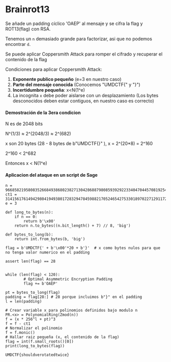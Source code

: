 # Brainrot13

Se añade un padding cíclico 'OAEP' al mensaje y se cifra la flag y ROT13(flag) con RSA.

Tenemos un `n` demasiado grande para factorizar, asi que no podemos encontrar `d`.

Se puede aplicar Coppersmith Attack para romper el cifrado y recuperar el contenido de la flag

Condiciones para aplicar Coppersmith Attack:
1. **Exponente publico pequeño** (e=3 en nuestro caso)
2. **Parte del mensaje conocida** (Conocemos "UMDCTF{" y "}")
3. **Incertidumbre pequeña**: x<N(1^e)
4. La incognita `x` debe poder aislarse con un desplazamiento (Los bytes desconocidos deben estar contiguos, en nuestro caso es correcto)



#### Demostración de la 3era condicion
N es de 2048 bits

N^(1/3) ≈ 2^(2048/3) ≈ 2^(682)

x son 20 bytes (28 - 8 bytes de b"UMDCTF{}" ), x = 2^(20*8) = 2^160

2^160 < 2^682

Entonces x < N(1^e)

#### Aplicacion del ataque en un script de Sage
```sage
n = 96685821958083526684938680238271304286887980859392922334047044570819254535637534763165507014186569373580269436562287115575895071477094697751185058766474544708343165263644182297048851208627306861544906558700694910255483830223450427540731613986917757415247541102253686241820221043700623282515147528145504812161
ct1 = 31415617614942980419493801728329478459882170524654275330189702271291172239569974917796230082992620119324013322311500280165046115132115888952730272833129650105740565501270236988682510607126061981801996717672566496111413558704046446132351270004211376270714769910968931266620926532143617027921568831958784579911
e = 3

def long_to_bytes(n):
    if n == 0:
        return b'\x00'
    return n.to_bytes((n.bit_length() + 7) // 8, 'big')

def bytes_to_long(b):
    return int.from_bytes(b, 'big')

flag = b'UMDCTF{' + b'\x00'*20 + b'}'  # x como bytes nulos para que no tenga valor numerico en el padding

assert len(flag) == 28


while (len(flag) < 120):
        # Optimal Asymmetric Encryption Padding
        flag += b'OAEP'

pt = bytes_to_long(flag)
padding = flag[28:] # 28 porque incluimos b"}" en el padding
l = len(padding)

# Crear variable x para polinomios definidos bajo modulo n
PR.<x> = PolynomialRing(Zmod(n))
f = (x * 256^l + pt)^3 
f = f - ct1
# Normalizar el polinomio
f = f.monic()
# Hallar raiz pequeña (x, el contenido de la flag)
flag = int(f.small_roots()[0])
print(long_to_bytes(flag))
```

`UMDCTF{shouldverotatedtwice}`



